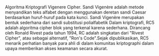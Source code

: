 Algoritma Kriptografi Vigenere Cipher. Sandi Vigenère adalah metode menyandikan teks alfabet dengan menggunakan deretan sandi Caesar berdasarkan huruf-huruf pada kata kunci. Sandi Vigenère merupakan bentuk sederhana dari sandi substitusi polialfabetik Dalam kriptografi, RC5 adalah algoritma cipher blok yang terkenal karena sederhana. Dirancang oleh Ronald Rivest pada tahun 1994, RC adalah singkatan dari "Rivest Cipher", atau sebagai alternatif, "Ron's Code".Sejak dipublikasikan, RC5 menarik perhatian banyak para ahli di dalam komunitas kriptographi dalam upaya memberikan akses keamanan secara akurat.
